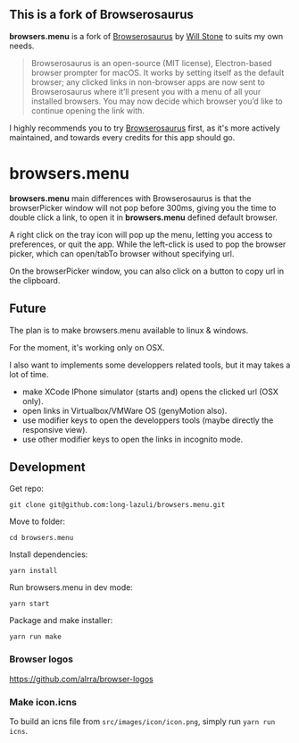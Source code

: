 ## This is a fork of Browserosaurus

**browsers.menu** is a fork of [Browserosaurus](https://will-stone.github.io/browserosaurus/) by [Will Stone](http://wstone.io/) to suits my own needs.

> Browserosaurus is an open-source (MIT license), Electron-based browser prompter for macOS. It works by setting itself as the default browser; any clicked links in non-browser apps are now sent to Browserosaurus where it’ll present you with a menu of all your installed browsers. You may now decide which browser you’d like to continue opening the link with.

I highly recommends you to try [Browserosaurus](https://will-stone.github.io/browserosaurus/) first, as it's more actively maintained, and towards every credits for this app should go.

# **browsers.menu**

**browsers.menu** main differences with Browserosaurus is that the browserPicker window will not pop before 300ms, giving you the time to double click a link, to open it in **browsers.menu** defined default browser.

A right click on the tray icon will pop up the menu, letting you access to preferences, or quit the app. While the left-click is used to pop the browser picker, which can open/tabTo browser without specifying url.

On the browserPicker window, you can also click on a button to copy url in the clipboard.

## Future

The plan is to make browsers.menu available to linux & windows.

For the moment, it's working only on OSX.

I also want to implements some developpers related tools, but it may takes a lot of time.
- make XCode IPhone simulator (starts and) opens the clicked url (OSX only).
- open links in Virtualbox/VMWare OS (genyMotion also).
- use modifier keys to open the developpers tools (maybe directly the responsive view).
- use other modifier keys to open the links in incognito mode.

## Development

Get repo:

```
git clone git@github.com:long-lazuli/browsers.menu.git
```

Move to folder:

```
cd browsers.menu
```

Install dependencies:

```
yarn install
```

Run browsers.menu in dev mode:

```
yarn start
```

Package and make installer:

```
yarn run make
```

### Browser logos

https://github.com/alrra/browser-logos

### Make icon.icns

To build an icns file from `src/images/icon/icon.png`, simply run `yarn run icns`.
